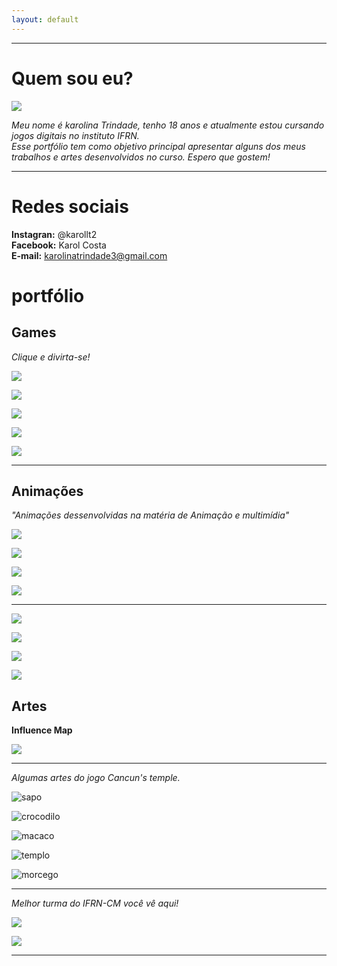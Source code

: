 ```yaml
---
layout: default
---
```


* * *

# Quem sou eu?  

![](karol.jpg)  

 _Meu nome é karolina Trindade, tenho 18 anos e atualmente estou cursando jogos digitais no instituto IFRN._  
 _Esse portfólio tem como objetivo principal apresentar alguns dos meus trabalhos e artes desenvolvidos no curso. Espero que gostem!_
 
 
 * * *
 
# Redes sociais  

**Instagran:** @karollt2  
**Facebook:** Karol Costa      
**E-mail:** karolinatrindade3@gmail.com    


 
# portfólio

## Games  
_Clique e divirta-se!_  

[![](GoCornGo.png)](https://jadsamiamedeiros.github.io/GoCornGoOriginal/)  

[![](musibox.png)](https://jadsamiamedeiros.github.io/Musibox/)  

[![](CancunTemple.png)](https://alessandrats.github.io/CancunsTemple/)  

[![](JogandoLixo.png)](https://alessandrats.github.io/JogandoOLixo/)  

[![](TeethDefense.png)](https://alessandrats.github.io/TeethDefense/)

* * *  

## Animações  

_"Animações dessenvolvidas na matéria de Animação e multimídia"_  

![](sapo-andando.gif)  

![](sapo-correndo.gif)  

![](sapo-pulando.gif)  

![](sapo-atacando.gif)  

* * *  
![](andando.gif)  

![](atacando.gif)  

![](correndo.gif)  

![](pulando.gif)  



## Artes  

**Influence Map**  

![](influencemap.jpg)  

* * *  

_Algumas artes do jogo Cancun's temple._

![sapo](sapão.png)  

![crocodilo](crocodilo.png)  

![macaco](macaco.png)  

![templo](templo1.png)  

![morcego](Morcego.png)  

* * *  


_Melhor turma do IFRN-CM você vê aqui!_  

[![](PJD3V.jpg)]()  

[![](Musical.jpg)]()

* * * 

